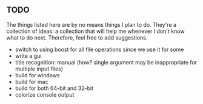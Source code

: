 ## TODO ##
The things listed here are by no means things I plan to do. They're a collection of ideas: a collection that will help me whenever I don't know what to do next. Therefore, feel free to add suggestions.
 - switch to using boost for all file operations since we use it for some
 - write a gui
 - title recognition: manual (how? single argument may be inappropriate for multiple input files)
 - build for windows
 - build for mac
 - build for both 64-bit and 32-bit
 - colorize console output

